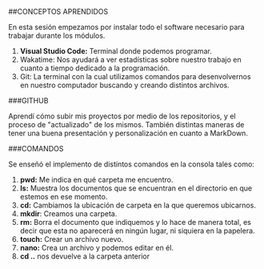 ##CONCEPTOS APRENDIDOS


En esta sesión empezamos por instalar todo el software necesario para 
trabajar durante los módulos.

1. **Visual Studio Code:** Terminal donde podemos programar.
2. Wakatime: Nos ayudará a ver estadísticas sobre nuestro trabajo en cuanto a tiempo dedicado a la programación.
3. Git: La terminal con la cual utilizamos comandos para desenvolvernos en nuestro computador buscando y creando distintos archivos.

###GITHUB

Aprendí cómo subir mis proyectos por medio de los repositorios, y el proceso de "actualizado" de los mismos. También distintas maneras de tener una buena presentación y personalización en cuanto a MarkDown.

###COMANDOS

Se enseñó el implemento de distintos comandos en la consola tales como:

1. **pwd:** Me indica en qué carpeta me encuentro. 
2. **ls:** Muestra los documentos que se encuentran en el directorio en que estemos en 
ese momento. 
3. **cd:** Cambiamos la ubicación de carpeta en la que queremos ubicarnos. 
4. **mkdir**: Creamos una carpeta. 
5. **rm:** Borra el documento que indiquemos y lo hace de manera total, es decir 
que esta no aparecerá en ningún lugar, ni siquiera en la papelera. 
6. **touch:** Crear un archivo nuevo. 
7. **nano:** Crea un archivo y podemos editar en él.
8. **cd ..** nos devuelve a la carpeta anterior
